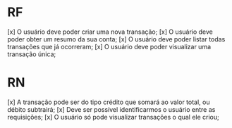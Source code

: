 # RF
[x] O usuário deve poder criar uma nova transação;
[x] O usuário deve poder obter um resumo da sua conta;
[x] O usuário deve poder listar todas transações que já ocorreram;
[x] O usuário deve poder visualizar uma transação única;

# RN

[x] A transação pode ser do tipo crédito que somará ao valor total, ou débito subtrairá;
[x] Deve ser possível identificarmos o usuário entre as requisições;
[x] O usuário só pode visualizar transações o qual ele criou;
